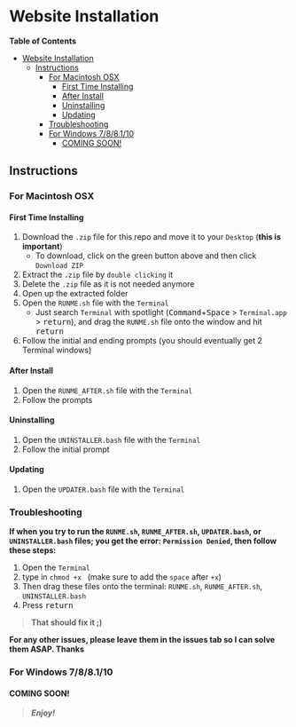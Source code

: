 
Website Installation
====================

<!-- START doctoc -->

**Table of Contents**

- [Website Installation](#website-installation)
  - [Instructions](#instructions)
    - [For Macintosh OSX](#for-macintosh-osx)
      - [First Time Installing](#first-time-installing)
      - [After Install](#after-install)
      - [Uninstalling](#uninstalling)
      - [Updating](#updating)
    - [Troubleshooting](#troubleshooting)
    - [For Windows 7/8/8.1/10](#for-windows-788110)
      - [COMING SOON!](#coming-soon)

<!-- END doctoc -->

Instructions
------------

### For Macintosh OSX

#### First Time Installing

1. Download the `.zip` file for this repo and move it to your `Desktop` (__this is important__)
   * To download, click on the green button above and then click `Download ZIP`
2. Extract the `.zip` file by `double clicking` it
3. Delete the `.zip` file as it is not needed anymore
4. Open up the extracted folder
5. Open the `RUNME.sh` file with the `Terminal`
   * Just search `Terminal` with spotlight (<kbd>Command</kbd>+<kbd>Space</kbd> &gt; `Terminal.app` &gt; <kbd>return</kbd>), and drag the `RUNME.sh` file onto the window and hit <kbd>return</kbd>
6. Follow the initial and ending prompts (you should eventually get 2 Terminal windows)

#### After Install

1. Open the `RUNME_AFTER.sh` file with the `Terminal`
2. Follow the prompts

#### Uninstalling

1. Open the `UNINSTALLER.bash` file with the `Terminal`
2. Follow the initial prompt

#### Updating 

1. Open the `UPDATER.bash` file with the `Terminal`

### Troubleshooting

**If when you try to run the `RUNME.sh`, `RUNME_AFTER.sh`, `UPDATER.bash`, or `UNINSTALLER.bash` files; you get the error: `Permission Denied`, then follow these steps:**

1. Open the `Terminal`
2. type in `chmod +x ` (make sure to add the `space` after `+x`)
3. Then drag these files onto the terminal: `RUNME.sh`, `RUNME_AFTER.sh`, `UNINSTALLER.bash`
4. Press <kbd>return</kbd>
 
> **That should fix it ;)**

__For any other issues, please leave them in the issues tab so I can solve them ASAP. Thanks__

### For Windows 7/8/8.1/10

#### COMING SOON!

> __*Enjoy!*__